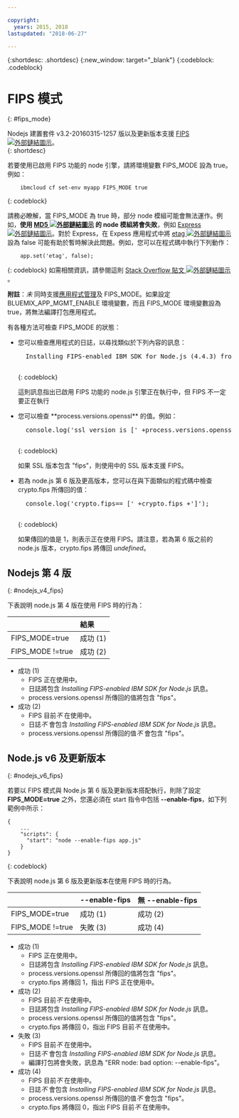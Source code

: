 ```yaml
---

copyright:
  years: 2015, 2018
lastupdated: "2018-06-27"

---
```


{:shortdesc: .shortdesc}
{:new_window: target="_blank"}
{:codeblock: .codeblock}

# FIPS 模式
{: #fips_mode}

Nodejs 建置套件 v3.2-20160315-1257 版以及更新版本支援 [FIPS ![外部鏈結圖示](../../icons/launch-glyph.svg "外部鏈結圖示")](https://en.wikipedia.org/wiki/Federal_Information_Processing_Standards)。  
{: shortdesc}

若要使用已啟用 FIPS 功能的 node 引擎，請將環境變數 FIPS_MODE 設為 true。例如：

```
    ibmcloud cf set-env myapp FIPS_MODE true
```
{: codeblock}

請務必瞭解，當 FIPS_MODE 為 true 時，部分 node 模組可能會無法運作。例如，**使用 [MD5 ![外部鏈結圖示](../../icons/launch-glyph.svg "外部鏈結圖示")](https://en.wikipedia.org/wiki/MD5) 的 node 模組將會失敗**，例如 [Express ![外部鏈結圖示](../../icons/launch-glyph.svg "外部鏈結圖示")](http://expressjs.com/)。對於 Express，在 Expess 應用程式中將 [etag ![外部鏈結圖示](../../icons/launch-glyph.svg "外部鏈結圖示")](http://expressjs.com/en/api.html) 設為 false 可能有助於暫時解決此問題。例如，您可以在程式碼中執行下列動作：

```
    app.set('etag', false);
```
{: codeblock}
如需相關資訊，請參閱這則 [Stack Overflow 貼文 ![外部鏈結圖示](../../icons/launch-glyph.svg "外部鏈結圖示")](http://stackoverflow.com/questions/15191511/disable-etag-header-in-express-node-js)。



**附註**：*未* 同時支援[應用程式管理](../common/app_mng.html)及 FIPS_MODE。如果設定 BLUEMIX_APP_MGMT_ENABLE 環境變數，而且 FIPS_MODE 環境變數設為 true，將無法編譯打包應用程式。

有各種方法可檢查 FIPS_MODE 的狀態：
<ul>
<li> 您可以檢查應用程式的日誌，以尋找類似於下列內容的訊息：    

  <pre>
  Installing FIPS-enabled IBM SDK for Node.js (4.4.3) from cache
  </pre>
  {: codeblock}

這則訊息指出已啟用 FIPS 功能的 node.js 引擎正在執行中，但 FIPS 不一定要正在執行
</li>

<li> 您可以檢查 **process.versions.openssl** 的值。例如：

  <pre>
  console.log('ssl version is [' +process.versions.openssl +']');
  </pre>
  {: codeblock}

如果 SSL 版本包含 "fips"，則使用中的 SSL 版本支援 FIPS。  
</li>

<li> 若為 node.js 第 6 版及更高版本，您可以在與下面類似的程式碼中檢查 crypto.fips 所傳回的值：

  

  <pre>
  console.log('crypto.fips== [' +crypto.fips +']');
  </pre>
  {: codeblock}

如果傳回的值是 1，則表示正在使用 FIPS。請注意，若為第 6 版之前的 node.js 版本，crypto.fips 將傳回 *undefined*。
</li>
</ul>

## Nodejs 第 4 版
{: #nodejs_v4_fips}

下表說明 node.js 第 4 版在使用 FIPS 時的行為：

|                 |結果  |
| :-------------- | :------------ |
|FIPS_MODE=true|成功 (1)|
|FIPS_MODE !=true|成功 (2)|

* 成功 (1)
  * FIPS 正在使用中。
  * 日誌將包含 *Installing FIPS-enabled IBM SDK for Node.js* 訊息。
  * process.versions.openssl 所傳回的值將包含 "fips"。
* 成功 (2)
  * FIPS 目前*不* 在使用中。
  * 日誌*不* 會包含 *Installing FIPS-enabled IBM SDK for Node.js* 訊息。
  * process.versions.openssl 所傳回的值*不* 會包含 "fips"。

## Node.js v6 及更新版本
{: #nodejs_v6_fips}

若要以 FIPS 模式與 Node.js 第 6 版及更新版本搭配執行，則除了設定 **FIPS_MODE=true** 之外，您還必須在 start 指令中包括 **--enable-fips**，如下列範例中所示：
```
{
    ...   
    "scripts": {
      "start": "node --enable-fips app.js"
    }
}
```
{: codeblock}

下表說明 node.js 第 6 版及更新版本在使用 FIPS 時的行為。

|                 |--enable-fips|無 --enable-fips|
| :-------------- | :------------ | :-------------- |
|FIPS_MODE=true|成功 (1)|成功 (2)|
|FIPS_MODE !=true|失敗 (3)|成功 (4)|

* 成功 (1)
  * FIPS 正在使用中。
  * 日誌將包含 *Installing FIPS-enabled IBM SDK for Node.js* 訊息。
  * process.versions.openssl 所傳回的值將包含 "fips"。
  * crypto.fips 將傳回 1，指出 FIPS 正在使用中。
* 成功 (2)
  * FIPS 目前*不* 在使用中。
  * 日誌將包含 *Installing FIPS-enabled IBM SDK for Node.js* 訊息。
  * process.versions.openssl 所傳回的值將包含 "fips"。
  * crypto.fips 將傳回 0，指出 FIPS 目前*不* 在使用中。
* 失敗 (3)
  * FIPS 目前*不* 在使用中。
  * 日誌*不* 會包含 *Installing FIPS-enabled IBM SDK for Node.js* 訊息。
  * 編譯打包將會失敗，訊息為 "ERR node: bad option: --enable-fips"。
* 成功 (4)
  * FIPS 目前*不* 在使用中。
  * 日誌*不* 會包含 *Installing FIPS-enabled IBM SDK for Node.js* 訊息。
  * process.versions.openssl 所傳回的值*不* 會包含 "fips"。
  * crypto.fips 將傳回 0，指出 FIPS 目前*不* 在使用中。
